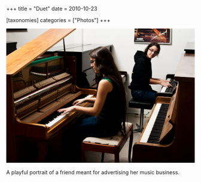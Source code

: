 +++
title = "Duet"
date = 2010-10-23

[taxonomies]
categories = ["Photos"]
+++

![Duet](duet.jpeg)

A playful portrait of a friend meant for advertising her music business.
